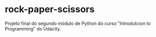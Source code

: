 # rock-paper-scissors
Projeto final do segundo módulo de Python do curso "Introdutcion to Programming" do Udacity.
